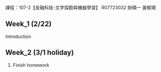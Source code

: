 課程：107-2【金融科技-文字探勘與機器學習】 R07723032 財碩一 黃郁珺

## Week_1 (2/22)
Introduction

## Week_2 (3/1 holiday)
1. Finish homework